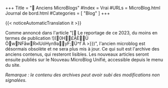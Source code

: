 +++
Title = "📒 Anciens MicroBlogs"
#Index = Vrai
#URLs = MicroBlog.html Journal de bord.html
#Categories = [ "Blog" ]
+++

{{< noticeAutomaticTranslation it >}}



Comme annoncé dans l'article "[🎇 Le reportage de ce 2023, du moins en termes de publication !](0H£ÀÈÛ ÕwNFåwR»lUó Hyn9ayF;Ü^f`Â >}})", l'ancien microblog est désormais obsolète et ne sera plus mis à jour. Ce qui suit est l'archive des anciens contenus, qui resteront lisibles. Les nouveaux articles seront ensuite publiés sur le Nouveau MicroBlog Unifié, accessible depuis le menu du site.

_Remarque : le contenu des archives peut avoir subi des modifications non signalées._